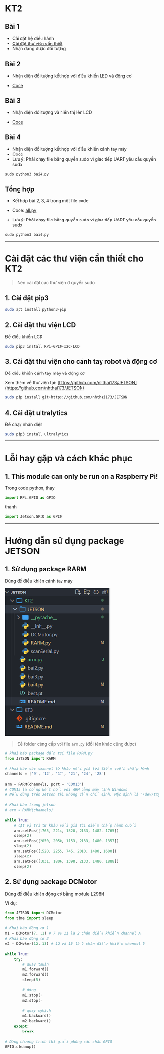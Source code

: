 # KT2

## Bài 1

- Cài đặt hệ điều hành
- [Cài đặt thư viện cần thiết](#cài-đặt-các-thư-viện-cần-thiết-cho-kt2)
- Nhận dạng được đối tượng

## Bài 2

- Nhận diện đối tượng kết hợp với điều khiển LED và động cơ

- [Code](./bai2.py)

## Bài 3

- Nhận diện đối tượng và hiển thị lên LCD

- [Code](./bai3.py)

## Bài 4

- Nhận diện đối tượng kết hợp với điều khiển cánh tay máy
- [Code](./bai4.py)
- Lưu ý: Phải chạy file bằng quyền sudo vì giao tiếp UART yêu cầu quyền sudo

```python3
sudo python3 bai4.py
```

## Tổng hợp
- Kết hợp bài 2, 3, 4 trong một file code

- Code: [all.py](./all.py)

- Lưu ý: Phải chạy file bằng quyền sudo vì giao tiếp UART yêu cầu quyền sudo

```python3
sudo python3 bai4.py
```

---

# Cài đặt các thư viện cần thiết cho KT2

> Nên cài đặt các thư viện ở quyền sudo

## 1. Cài đặt pip3

```bash
sudo apt install python3-pip
```
## 2. Cài đặt thư viện LCD

Để điều khiển LCD

```bash
sudo pip3 install RPi-GPIO-I2C-LCD
```

## 3. Cài đặt thư viện cho cánh tay robot và động cơ

Để điều khiển cánh tay máy và động cơ

Xem thêm về thư viện tại: [https://github.com/nhthai173/JETSON](https://github.com/nhthai173/JETSON)

```bash
sudo pip install git+https://github.com/nhthai173/JETSON
```

## 4. Cài đặt ultralytics

Để chạy nhận diện

```bash
sudo pip3 install ultralytics
```

---

# Lỗi hay gặp và cách khắc phục

## 1. This module can only be run on a Raspberry Pi!

Trong code python, thay

```python
import RPi.GPIO as GPIO
```

thành

```python
import Jetson.GPIO as GPIO
```

---

# Hướng dẫn sử dụng package JETSON

## 1. Sử dụng package RARM

Dùng để điều khiển cánh tay máy

![1727222014376](image/README/1727222014376.png)

> Để folder cùng cấp với file `arm.py` (đổi tên khác cũng được)

```python
# khai báo package dấn tới file RARM.py
from JETSON import RARM

# khai báo các channel từ khâu nối giá tới điểm cuối chấp hành
channels = ['9', '12', '17', '21', '24', '28']

arm = RARM(channels, port = 'COM13') 
# COM13 là cổng kết nối với ARM bằng máy tính Windows
# Nếu dùng trên Jetson thì không cần chỉ định. Mặc định là '/dev/ttyACM0'

# Khai báo trong jetson
# arm = RARM(channels)

while True:
    # đặt vị trí từ khâu nối giá tới điểm chấp hành cuối
    arm.setPos([1765, 2214, 1520, 2133, 1482, 1765])
    sleep(2)
    arm.setPos([2050, 2050, 1153, 2133, 1480, 1357])
    sleep(2)
    arm.setPos([1520, 2255, 745, 2010, 1480, 1600])
    sleep(2)
    arm.setPos([1031, 1806, 1398, 2133, 1480, 1888])
    sleep(2)
```

## 2. Sử dụng package DCMotor

Dùng để điều khiển động cơ bằng module L298N

Ví dụ:

```python
from JETSON import DCMotor
from time import sleep

# Khai báo động cơ 1
m1 = DCMotor(7, 11) # 7 và 11 là 2 chân điều khiển channel A
# Khai báo động cơ 2
m2 = DCMotor(12, 13) # 12 và 13 là 2 chân điều khiển channel B

while True:
    try:
        # quay thuận
        m1.forward()
        m2.forward()
        sleep(5)

        # dừng
        m1.stop()
        m2.stop()
        
        # quay nghịch
        m1.backward()
        m2.backward()
    except:
        break

# Dừng chương trình thì giải phóng các chân GPIO
GPIO.cleanup()
```